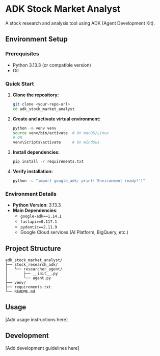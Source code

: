 # ADK Stock Market Analyst

A stock research and analysis tool using ADK (Agent Development Kit).

## Environment Setup

### Prerequisites
- Python 3.13.3 (or compatible version)
- Git

### Quick Start

1. **Clone the repository:**
   ```bash
   git clone <your-repo-url>
   cd adk_stock_market_analyst
   ```

2. **Create and activate virtual environment:**
   ```bash
   python -m venv venv
   source venv/bin/activate  # On macOS/Linux
   # OR
   venv\Scripts\activate     # On Windows
   ```

3. **Install dependencies:**
   ```bash
   pip install -r requirements.txt
   ```

4. **Verify installation:**
   ```bash
   python -c "import google_adk; print('Environment ready!')"
   ```

### Environment Details
- **Python Version**: 3.13.3
- **Main Dependencies**: 
  - `google-adk==1.14.1`
  - `fastapi==0.117.1`
  - `pydantic==2.11.9`
  - Google Cloud services (AI Platform, BigQuery, etc.)

## Project Structure
```
adk_stock_market_analyst/
├── stock_research_adk/
│   └── researcher_agent/
│       ├── __init__.py
│       └── agent.py
├── venv/
├── requirements.txt
└── README.md
```

## Usage
[Add usage instructions here]

## Development
[Add development guidelines here]